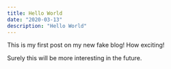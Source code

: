 ```yaml
---
title: Hello World
date: "2020-03-13"
description: "Hello World"
---
```


This is my first post on my new fake blog! How exciting!

Surely this will be more interesting in the future.
